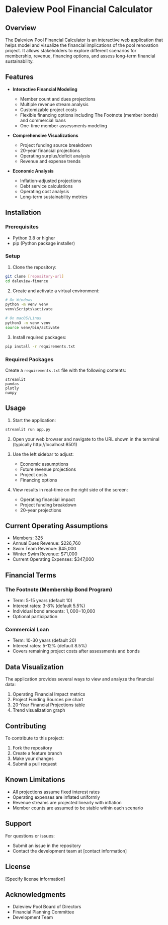 # Daleview Pool Financial Calculator

## Overview
The Daleview Pool Financial Calculator is an interactive web application that helps model and visualize the financial implications of the pool renovation project. It allows stakeholders to explore different scenarios for membership, revenue, financing options, and assess long-term financial sustainability.

## Features
- **Interactive Financial Modeling**
  - Member count and dues projections
  - Multiple revenue stream analysis
  - Customizable project costs
  - Flexible financing options including The Footnote (member bonds) and commercial loans
  - One-time member assessments modeling

- **Comprehensive Visualizations**
  - Project funding source breakdown
  - 20-year financial projections
  - Operating surplus/deficit analysis
  - Revenue and expense trends

- **Economic Analysis**
  - Inflation-adjusted projections
  - Debt service calculations
  - Operating cost analysis
  - Long-term sustainability metrics

## Installation

### Prerequisites
- Python 3.8 or higher
- pip (Python package installer)

### Setup
1. Clone the repository:
```bash
git clone [repository-url]
cd daleview-finance
```

2. Create and activate a virtual environment:
```bash
# On Windows
python -m venv venv
venv\Scripts\activate

# On macOS/Linux
python3 -m venv venv
source venv/bin/activate
```

3. Install required packages:
```bash
pip install -r requirements.txt
```

### Required Packages
Create a `requirements.txt` file with the following contents:
```
streamlit
pandas
plotly
numpy
```

## Usage

1. Start the application:
```bash
streamlit run app.py
```

2. Open your web browser and navigate to the URL shown in the terminal (typically http://localhost:8501)

3. Use the left sidebar to adjust:
   - Economic assumptions
   - Future revenue projections
   - Project costs
   - Financing options

4. View results in real-time on the right side of the screen:
   - Operating financial impact
   - Project funding breakdown
   - 20-year projections

## Current Operating Assumptions
- Members: 325
- Annual Dues Revenue: $226,760
- Swim Team Revenue: $45,000
- Winter Swim Revenue: $71,000
- Current Operating Expenses: $347,000

## Financial Terms

### The Footnote (Membership Bond Program)
- Term: 5-15 years (default 10)
- Interest rates: 3-8% (default 5.5%)
- Individual bond amounts: $1,000-$10,000
- Optional participation

### Commercial Loan
- Term: 10-30 years (default 20)
- Interest rates: 5-12% (default 8.5%)
- Covers remaining project costs after assessments and bonds

## Data Visualization
The application provides several ways to view and analyze the financial data:
1. Operating Financial Impact metrics
2. Project Funding Sources pie chart
3. 20-Year Financial Projections table
4. Trend visualization graph

## Contributing
To contribute to this project:
1. Fork the repository
2. Create a feature branch
3. Make your changes
4. Submit a pull request

## Known Limitations
- All projections assume fixed interest rates
- Operating expenses are inflated uniformly
- Revenue streams are projected linearly with inflation
- Member counts are assumed to be stable within each scenario

## Support
For questions or issues:
- Submit an issue in the repository
- Contact the development team at [contact information]

## License
[Specify license information]

## Acknowledgments
- Daleview Pool Board of Directors
- Financial Planning Committee
- Development Team